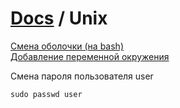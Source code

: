 # [Docs](../README.md) / Unix

[Смена оболочки (на bash)](Bash.md)<br>
[Добавление переменной окружения](Env.md)

Смена пароля пользователя user
```commandline
sudo passwd user
```

